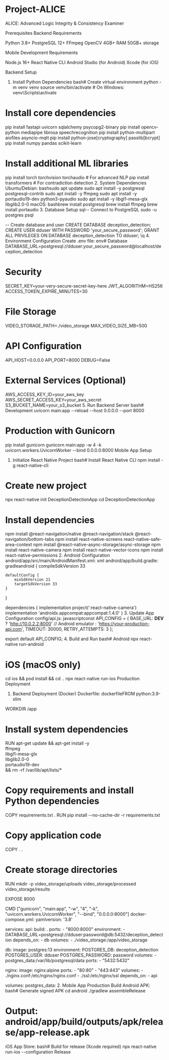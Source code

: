 # Project-ALICE
ALICE: Advanced Logic Integrity &amp; Consistency Examiner


Prerequisites
Backend Requirements

Python 3.8+
PostgreSQL 12+
FFmpeg
OpenCV
4GB+ RAM
50GB+ storage

Mobile Development Requirements

Node.js 16+
React Native CLI
Android Studio (for Android)
Xcode (for iOS)

Backend Setup
1. Install Python Dependencies
bash# Create virtual environment
python -m venv venv
source venv/bin/activate  # On Windows: venv\Scripts\activate

# Install core dependencies
pip install fastapi uvicorn sqlalchemy psycopg2-binary
pip install opencv-python mediapipe librosa speechrecognition
pip install python-multipart aiofiles asyncio-mqtt
pip install python-jose[cryptography] passlib[bcrypt]
pip install numpy pandas scikit-learn

# Install additional ML libraries
pip install torch torchvision torchaudio  # For advanced NLP
pip install transformers  # For contradiction detection
2. System Dependencies
Ubuntu/Debian:
bashsudo apt update
sudo apt install -y postgresql postgresql-contrib
sudo apt install -y ffmpeg
sudo apt install -y portaudio19-dev python3-pyaudio
sudo apt install -y libgl1-mesa-glx libglib2.0-0
macOS:
bashbrew install postgresql
brew install ffmpeg
brew install portaudio
3. Database Setup
sql-- Connect to PostgreSQL
sudo -u postgres psql

-- Create database and user
CREATE DATABASE deception_detection;
CREATE USER dduser WITH PASSWORD 'your_secure_password';
GRANT ALL PRIVILEGES ON DATABASE deception_detection TO dduser;
\q
4. Environment Configuration
Create .env file:
env# Database
DATABASE_URL=postgresql://dduser:your_secure_password@localhost/deception_detection

# Security
SECRET_KEY=your-very-secure-secret-key-here
JWT_ALGORITHM=HS256
ACCESS_TOKEN_EXPIRE_MINUTES=30

# File Storage
VIDEO_STORAGE_PATH=./video_storage
MAX_VIDEO_SIZE_MB=500

# API Configuration
API_HOST=0.0.0.0
API_PORT=8000
DEBUG=False

# External Services (Optional)
AWS_ACCESS_KEY_ID=your_aws_key
AWS_SECRET_ACCESS_KEY=your_aws_secret
S3_BUCKET_NAME=your_s3_bucket
5. Run Backend Server
bash# Development
uvicorn main:app --reload --host 0.0.0.0 --port 8000

# Production with Gunicorn
pip install gunicorn
gunicorn main:app -w 4 -k uvicorn.workers.UvicornWorker --bind 0.0.0.0:8000
Mobile App Setup
1. Initialize React Native Project
bash# Install React Native CLI
npm install -g react-native-cli

# Create new project
npx react-native init DeceptionDetectionApp
cd DeceptionDetectionApp

# Install dependencies
npm install @react-navigation/native @react-navigation/stack @react-navigation/bottom-tabs
npm install react-native-screens react-native-safe-area-context
npm install @react-native-async-storage/async-storage
npm install react-native-camera
npm install react-native-vector-icons
npm install react-native-permissions
2. Android Configuration
android/app/src/main/AndroidManifest.xml:
xml<uses-permission android:name="android.permission.CAMERA" />
<uses-permission android:name="android.permission.RECORD_AUDIO" />
<uses-permission android:name="android.permission.WRITE_EXTERNAL_STORAGE" />
<uses-permission android:name="android.permission.READ_EXTERNAL_STORAGE" />
<uses-permission android:name="android.permission.INTERNET" />
<uses-permission android:name="android.permission.ACCESS_NETWORK_STATE" />
android/app/build.gradle:
gradleandroid {
    compileSdkVersion 33
    
    defaultConfig {
        minSdkVersion 21
        targetSdkVersion 33
    }
}

dependencies {
    implementation project(':react-native-camera')
    implementation 'androidx.appcompat:appcompat:1.4.0'
}
3. Update App Configuration
config/api.js:
javascriptconst API_CONFIG = {
  BASE_URL: __DEV__ 
    ? 'http://10.0.2.2:8000'  // Android emulator
    : 'https://your-production-api.com',
  TIMEOUT: 30000,
  RETRY_ATTEMPTS: 3
};

export default API_CONFIG;
4. Build and Run
bash# Android
npx react-native run-android

# iOS (macOS only)
cd ios && pod install && cd ..
npx react-native run-ios
Production Deployment
1. Backend Deployment (Docker)
Dockerfile:
dockerfileFROM python:3.9-slim

WORKDIR /app

# Install system dependencies
RUN apt-get update && apt-get install -y \
    ffmpeg \
    libgl1-mesa-glx \
    libglib2.0-0 \
    portaudio19-dev \
    && rm -rf /var/lib/apt/lists/*

# Copy requirements and install Python dependencies
COPY requirements.txt .
RUN pip install --no-cache-dir -r requirements.txt

# Copy application code
COPY . .

# Create storage directories
RUN mkdir -p video_storage/uploads video_storage/processed video_storage/results

EXPOSE 8000

CMD ["gunicorn", "main:app", "-w", "4", "-k", "uvicorn.workers.UvicornWorker", "--bind", "0.0.0.0:8000"]
docker-compose.yml:
yamlversion: '3.8'

services:
  api:
    build: .
    ports:
      - "8000:8000"
    environment:
      - DATABASE_URL=postgresql://dduser:password@db:5432/deception_detection
    depends_on:
      - db
    volumes:
      - ./video_storage:/app/video_storage
    
  db:
    image: postgres:13
    environment:
      POSTGRES_DB: deception_detection
      POSTGRES_USER: dduser
      POSTGRES_PASSWORD: password
    volumes:
      - postgres_data:/var/lib/postgresql/data
    ports:
      - "5432:5432"

  nginx:
    image: nginx:alpine
    ports:
      - "80:80"
      - "443:443"
    volumes:
      - ./nginx.conf:/etc/nginx/nginx.conf
      - ./ssl:/etc/nginx/ssl
    depends_on:
      - api

volumes:
  postgres_data:
2. Mobile App Production Build
Android APK:
bash# Generate signed APK
cd android
./gradlew assembleRelease

# Output: android/app/build/outputs/apk/release/app-release.apk
iOS App Store:
bash# Build for release (Xcode required)
npx react-native run-ios --configuration Release
